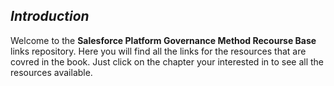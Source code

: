 ## *Introduction*

Welcome to the **Salesforce Platform Governance Method Recourse Base** links repository.  Here you will find all the links for the resources that are covred in the book. Just click on the chapter your interested in to see all the resources available.   

